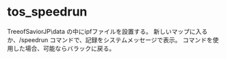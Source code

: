 # tos_speedrun
TreeofSaviorJP\data の中にipfファイルを設置する。
新しいマップに入るか、/speedrun コマンドで、記録をシステムメッセージで表示。
コマンドを使用した場合、可能ならバラックに戻る。
